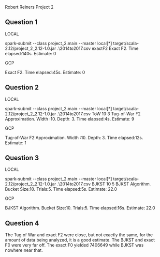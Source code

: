Robert Reiners
Project 2

<h2>Question 1</h2>
LOCAL

spark-submit --class project_2.main --master local[*] target/scala-2.12/project_2_2.12-1.0.jar .\2014to2017.csv exactF2
Exact F2. Time elapsed:140s. Estimate: 0

GCP

Exact F2. Time elapsed:45s. Estimate: 0

<h2>Question 2</h2>
LOCAL

spark-submit --class project_2.main --master local[*] target/scala-2.12/project_2_2.12-1.0.jar .\2014to2017.csv ToW 10 3
Tug-of-War F2 Approximation. Width :10. Depth: 3. Time elapsed:4s. Estimate: 9

GCP

Tug-of-War F2 Approximation. Width :10. Depth: 3. Time elapsed:12s. Estimate: 1

<h2>Question 3</h2>
LOCAL

spark-submit --class project_2.main --master local[*] target/scala-2.12/project_2_2.12-1.0.jar .\2014to2017.csv BJKST 10 5
BJKST Algorithm. Bucket Size:10. Trials:5. Time elapsed:5s. Estimate: 22.0

GCP

BJKST Algorithm. Bucket Size:10. Trials:5. Time elapsed:16s. Estimate: 22.0

<h2>Question 4</h2>
The Tug of War and exact F2 were close, but not exactly the same, for the amount of data being analyzed, it is a good estimate. The BJKST and exact F0 were very far off. The exact F0 yielded 7406649 while BJKST was nowhere near that.